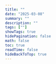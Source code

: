 ```yaml
---
title: ""
date: "2025-03-08"
summary: ""
description: ""
tags: [""]
showTags: true
hidePagination: false
math: false
toc: true
readTime: false
hideBackToTop: true
---
```


